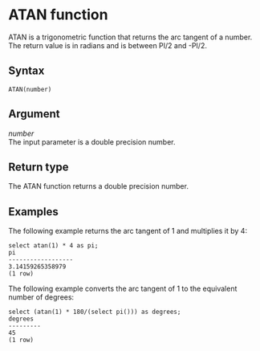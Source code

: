 # ATAN function<a name="r_ATAN"></a>

ATAN is a trigonometric function that returns the arc tangent of a number\. The return value is in radians and is between PI/2 and \-PI/2\. 

## Syntax<a name="r_ATAN-synopsis"></a>

```
ATAN(number)
```

## Argument<a name="r_ATAN-argument"></a>

 *number*   
The input parameter is a double precision number\. 

## Return type<a name="r_ATAN-return-type"></a>

The ATAN function returns a double precision number\. 

## Examples<a name="r_ATAN-examples"></a>

The following example returns the arc tangent of 1 and multiplies it by 4: 

```
select atan(1) * 4 as pi;
pi
------------------
3.14159265358979
(1 row)
```

The following example converts the arc tangent of 1 to the equivalent number of degrees: 

```
select (atan(1) * 180/(select pi())) as degrees;
degrees
---------
45
(1 row)
```